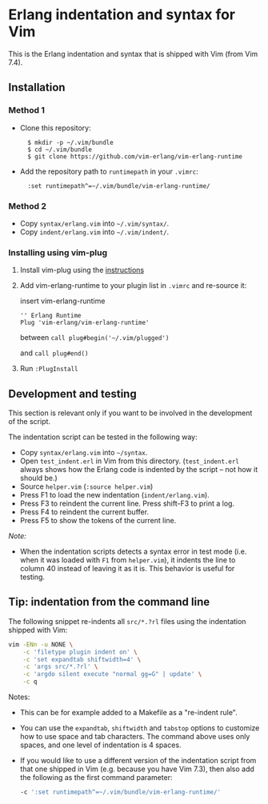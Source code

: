# Erlang indentation and syntax for Vim

This is the Erlang indentation and syntax that is shipped with Vim (from Vim 7.4).

## Installation

### Method 1

- Clone this repository:

        $ mkdir -p ~/.vim/bundle
        $ cd ~/.vim/bundle
        $ git clone https://github.com/vim-erlang/vim-erlang-runtime

- Add the repository path to `runtimepath` in your `.vimrc`:

        :set runtimepath^=~/.vim/bundle/vim-erlang-runtime/

### Method 2

- Copy `syntax/erlang.vim` into `~/.vim/syntax/`.
- Copy `indent/erlang.vim` into `~/.vim/indent/`.

### Installing using vim-plug

1. Install vim-plug using the [instructions][vim-plug]
2. Add vim-erlang-runtime to your plugin list in `.vimrc` and re-source it:

    insert vim-erlang-runtime
    ```
    '' Erlang Runtime
    Plug 'vim-erlang/vim-erlang-runtime'
    ```
    between
    `call plug#begin('~/.vim/plugged')`

    and
    `call plug#end()`
3. Run `:PlugInstall`

[vim-plug]:https://github.com/junegunn/vim-plug

## Development and testing

This section is relevant only if you want to be involved in the development of
the script.

The indentation script can be tested in the following way:

- Copy `syntax/erlang.vim` into `~/syntax`.
- Open `test_indent.erl` in Vim from this directory. (`test_indent.erl` always
  shows how the Erlang code is indented by the script – not how it should be.)
- Source `helper.vim` (`:source helper.vim`)
- Press F1 to load the new indentation (`indent/erlang.vim`).
- Press F3 to reindent the current line. Press shift-F3 to print a log.
- Press F4 to reindent the current buffer.
- Press F5 to show the tokens of the current line.

*Note:*

- When the indentation scripts detects a syntax error in test mode (i.e. when it
  was loaded with `F1` from `helper.vim`), it indents the line to column 40
  instead of leaving it as it is. This behavior is useful for testing.

## Tip: indentation from the command line

The following snippet re-indents all `src/*.?rl` files using the indentation
shipped with Vim:

```bash
vim -ENn -u NONE \
    -c 'filetype plugin indent on' \
    -c 'set expandtab shiftwidth=4' \
    -c 'args src/*.?rl' \
    -c 'argdo silent execute "normal gg=G" | update' \
    -c q
```

Notes:

- This can be for example added to a Makefile as a "re-indent rule".
- You can use the `expandtab`, `shiftwidth` and `tabstop` options to customize
  how to use space and tab characters. The command above uses only spaces, and
  one level of indentation is 4 spaces.
- If you would like to use a different version of the indentation script from
  that one shipped in Vim (e.g. because you have Vim 7.3), then also add the
  following as the first command parameter:

  ```bash
  -c ':set runtimepath^=~/.vim/bundle/vim-erlang-runtime/'
  ```
